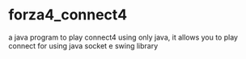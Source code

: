 # forza4_connect4
a java program to play connect4 using only java, it allows you to play connect for using java socket e swing library
